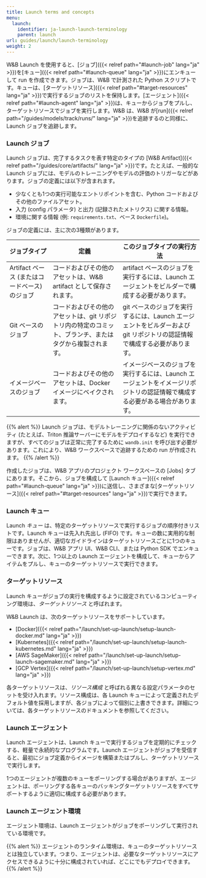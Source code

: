 ```yaml
---
title: Launch terms and concepts
menu:
  launch:
    identifier: ja-launch-launch-terminology
    parent: launch
url: guides/launch/launch-terminology
weight: 2
---
```


W&B Launch を使用すると、[ジョブ]({{< relref path="#launch-job" lang="ja" >}})を[キュー]({{< relref path="#launch-queue" lang="ja" >}})にエンキューして run を作成できます。ジョブは、W&B で計測された Python スクリプトです。キューは、[ターゲットリソース]({{< relref path="#target-resources" lang="ja" >}})で実行するジョブのリストを保持します。[エージェント]({{< relref path="#launch-agent" lang="ja" >}})は、キューからジョブをプルし、ターゲットリソースでジョブを実行します。W&B は、W&B が[run]({{< relref path="/guides/models/track/runs/" lang="ja" >}})を追跡するのと同様に、Launch ジョブを追跡します。

### Launch ジョブ
Launch ジョブは、完了するタスクを表す特定のタイプの [W&B Artifact]({{< relref path="/guides/core/artifacts/" lang="ja" >}})です。たとえば、一般的な Launch ジョブには、モデルのトレーニングやモデルの評価のトリガーなどがあります。ジョブの定義には以下が含まれます。

- 少なくとも1つの実行可能なエントリポイントを含む、Python コードおよびその他のファイルアセット。
- 入力 (config パラメータ) と出力 (記録されたメトリクス) に関する情報。
- 環境に関する情報 (例: `requirements.txt`、ベース `Dockerfile`)。

ジョブの定義には、主に次の3種類があります。

| ジョブタイプ | 定義 | このジョブタイプの実行方法 | 
| ---------- | --------- | -------------- |
|Artifact ベース (またはコードベース) のジョブ| コードおよびその他のアセットは、W&B artifact として保存されます。| artifact ベースのジョブを実行するには、Launch エージェントをビルダーで構成する必要があります。 |
|Git ベースのジョブ| コードおよびその他のアセットは、git リポジトリ内の特定のコミット、ブランチ、またはタグから複製されます。 | git ベースのジョブを実行するには、Launch エージェントをビルダーおよび git リポジトリの認証情報で構成する必要があります。 |
|イメージベースのジョブ| コードおよびその他のアセットは、Docker イメージにベイクされます。 | イメージベースのジョブを実行するには、Launch エージェントをイメージリポジトリの認証情報で構成する必要がある場合があります。 |

{{% alert %}}
Launch ジョブは、モデルトレーニングに関係のないアクティビティ (たとえば、Triton 推論サーバーにモデルをデプロイするなど) を実行できますが、すべてのジョブは正常に完了するために `wandb.init` を呼び出す必要があります。これにより、W&B ワークスペースで追跡するための run が作成されます。
{{% /alert %}}

作成したジョブは、W&B アプリのプロジェクト ワークスペースの [Jobs] タブにあります。そこから、ジョブを構成して [Launch キュー]({{< relref path="#launch-queue" lang="ja" >}})に送信し、さまざまな[ターゲットリソース]({{< relref path="#target-resources" lang="ja" >}})で実行できます。

### Launch キュー
Launch *キュー* は、特定のターゲットリソースで実行するジョブの順序付きリストです。Launch キューは先入れ先出し (FIFO) です。キューの数に実用的な制限はありませんが、適切なガイドラインはターゲットリソースごとに1つのキューです。ジョブは、W&B アプリ UI、W&B CLI、または Python SDK でエンキューできます。次に、1つ以上の Launch エージェントを構成して、キューからアイテムをプルし、キューのターゲットリソースで実行できます。

### ターゲットリソース
Launch キューがジョブの実行を構成するように設定されているコンピューティング環境は、*ターゲットリソース* と呼ばれます。

W&B Launch は、次のターゲットリソースをサポートしています。

- [Docker]({{< relref path="/launch/set-up-launch/setup-launch-docker.md" lang="ja" >}})
- [Kubernetes]({{< relref path="/launch/set-up-launch/setup-launch-kubernetes.md" lang="ja" >}})
- [AWS SageMaker]({{< relref path="/launch/set-up-launch/setup-launch-sagemaker.md" lang="ja" >}})
- [GCP Vertex]({{< relref path="/launch/set-up-launch/setup-vertex.md" lang="ja" >}})

各ターゲットリソースは、*リソース構成* と呼ばれる異なる設定パラメータのセットを受け入れます。リソース構成は、各 Launch キューによって定義されたデフォルト値を採用しますが、各ジョブによって個別に上書きできます。詳細については、各ターゲットリソースのドキュメントを参照してください。

### Launch エージェント
Launch エージェントは、Launch キューで実行するジョブを定期的にチェックする、軽量で永続的なプログラムです。Launch エージェントがジョブを受信すると、最初にジョブ定義からイメージを構築またはプルし、ターゲットリソースで実行します。

1つのエージェントが複数のキューをポーリングする場合がありますが、エージェントは、ポーリングする各キューのバッキングターゲットリソースをすべてサポートするように適切に構成する必要があります。

### Launch エージェント環境
エージェント環境は、Launch エージェントがジョブをポーリングして実行されている環境です。

{{% alert %}}
エージェントのランタイム環境は、キューのターゲットリソースとは独立しています。つまり、エージェントは、必要なターゲットリソースにアクセスできるように十分に構成されていれば、どこにでもデプロイできます。
{{% /alert %}}
